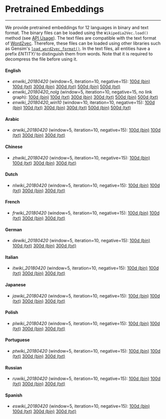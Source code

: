 # Pretrained Embeddings
---

We provide pretrained embeddings for 12 languages in binary and text format.
The binary files can be loaded using the `Wikipedia2Vec.load()` method (see [API Usage](usage.md)).
The text files are compatible with the text format of [Word2vec](https://code.google.com/archive/p/word2vec/).
Therefore, these files can be loaded using other libraries such as Gensim's [`load_word2vec_format()`](https://radimrehurek.com/gensim/models/keyedvectors.html#gensim.models.keyedvectors.Word2VecKeyedVectors.load_word2vec_format).
In the text files, all entities have a prefix *ENTITY/* to distinguish them from words.
Note that it is required to decompress the file before using it.

#### English

- *enwiki_20180420* (window=5, iteration=10, negative=15):
  [100d (bin)](http://wikipedia2vec.s3.amazonaws.com/models/en/2018-04-20/enwiki_20180420_100d.pkl.bz2)
  [100d (txt)](http://wikipedia2vec.s3.amazonaws.com/models/en/2018-04-20/enwiki_20180420_100d.txt.bz2)
  [300d (bin)](http://wikipedia2vec.s3.amazonaws.com/models/en/2018-04-20/enwiki_20180420_300d.pkl.bz2)
  [300d (txt)](http://wikipedia2vec.s3.amazonaws.com/models/en/2018-04-20/enwiki_20180420_300d.txt.bz2)
  [500d (bin)](http://wikipedia2vec.s3.amazonaws.com/models/en/2018-04-20/enwiki_20180420_500d.pkl.bz2)
  [500d (txt)](http://wikipedia2vec.s3.amazonaws.com/models/en/2018-04-20/enwiki_20180420_500d.txt.bz2)
- *enwiki_20180420_nolg* (window=5, iteration=10, negative=15, no link graph):
  [100d (bin)](http://wikipedia2vec.s3.amazonaws.com/models/en/2018-04-20/enwiki_20180420_nolg_100d.pkl.bz2)
  [100d (txt)](http://wikipedia2vec.s3.amazonaws.com/models/en/2018-04-20/enwiki_20180420_nolg_100d.txt.bz2)
  [300d (bin)](http://wikipedia2vec.s3.amazonaws.com/models/en/2018-04-20/enwiki_20180420_nolg_300d.pkl.bz2)
  [300d (txt)](http://wikipedia2vec.s3.amazonaws.com/models/en/2018-04-20/enwiki_20180420_nolg_300d.txt.bz2)
  [500d (bin)](http://wikipedia2vec.s3.amazonaws.com/models/en/2018-04-20/enwiki_20180420_nolg_500d.pkl.bz2)
  [500d (txt)](http://wikipedia2vec.s3.amazonaws.com/models/en/2018-04-20/enwiki_20180420_nolg_500d.txt.bz2)
- *enwiki_20180420_win10* (window=10, iteration=10, negative=15):
  [100d (bin)](http://wikipedia2vec.s3.amazonaws.com/models/en/2018-04-20/enwiki_20180420_win10_100d.pkl.bz2)
  [100d (txt)](http://wikipedia2vec.s3.amazonaws.com/models/en/2018-04-20/enwiki_20180420_win10_100d.txt.bz2)
  [300d (bin)](http://wikipedia2vec.s3.amazonaws.com/models/en/2018-04-20/enwiki_20180420_win10_300d.pkl.bz2)
  [300d (txt)](http://wikipedia2vec.s3.amazonaws.com/models/en/2018-04-20/enwiki_20180420_win10_300d.txt.bz2)
  [500d (bin)](http://wikipedia2vec.s3.amazonaws.com/models/en/2018-04-20/enwiki_20180420_win10_500d.pkl.bz2)
  [500d (txt)](http://wikipedia2vec.s3.amazonaws.com/models/en/2018-04-20/enwiki_20180420_win10_500d.txt.bz2)

#### Arabic

- *arwiki_20180420* (window=5, iteration=10, negative=15):
  [100d (bin)](http://wikipedia2vec.s3.amazonaws.com/models/ar/2018-04-20/arwiki_20180420_100d.pkl.bz2)
  [100d (txt)](http://wikipedia2vec.s3.amazonaws.com/models/ar/2018-04-20/arwiki_20180420_100d.txt.bz2)
  [300d (bin)](http://wikipedia2vec.s3.amazonaws.com/models/ar/2018-04-20/arwiki_20180420_300d.pkl.bz2)
  [300d (txt)](http://wikipedia2vec.s3.amazonaws.com/models/ar/2018-04-20/arwiki_20180420_300d.txt.bz2)

#### Chinese

- *zhwiki_20180420* (window=5, iteration=10, negative=15):
  [100d (bin)](http://wikipedia2vec.s3.amazonaws.com/models/zh/2018-04-20/zhwiki_20180420_100d.pkl.bz2)
  [100d (txt)](http://wikipedia2vec.s3.amazonaws.com/models/zh/2018-04-20/zhwiki_20180420_100d.txt.bz2)
  [300d (bin)](http://wikipedia2vec.s3.amazonaws.com/models/zh/2018-04-20/zhwiki_20180420_300d.pkl.bz2)
  [300d (txt)](http://wikipedia2vec.s3.amazonaws.com/models/zh/2018-04-20/zhwiki_20180420_300d.txt.bz2)

#### Dutch

- *nlwiki_20180420* (window=5, iteration=10, negative=15):
  [100d (bin)](http://wikipedia2vec.s3.amazonaws.com/models/nl/2018-04-20/nlwiki_20180420_100d.pkl.bz2)
  [100d (txt)](http://wikipedia2vec.s3.amazonaws.com/models/nl/2018-04-20/nlwiki_20180420_100d.txt.bz2)
  [300d (bin)](http://wikipedia2vec.s3.amazonaws.com/models/nl/2018-04-20/nlwiki_20180420_300d.pkl.bz2)
  [300d (txt)](http://wikipedia2vec.s3.amazonaws.com/models/nl/2018-04-20/nlwiki_20180420_300d.txt.bz2)

#### French

- *frwiki_20180420* (window=5, iteration=10, negative=15):
  [100d (bin)](http://wikipedia2vec.s3.amazonaws.com/models/fr/2018-04-20/frwiki_20180420_100d.pkl.bz2)
  [100d (txt)](http://wikipedia2vec.s3.amazonaws.com/models/fr/2018-04-20/frwiki_20180420_100d.txt.bz2)
  [300d (bin)](http://wikipedia2vec.s3.amazonaws.com/models/fr/2018-04-20/frwiki_20180420_300d.pkl.bz2)
  [300d (txt)](http://wikipedia2vec.s3.amazonaws.com/models/fr/2018-04-20/frwiki_20180420_300d.txt.bz2)

#### German

- *dewiki_20180420* (window=5, iteration=10, negative=15):
  [100d (bin)](http://wikipedia2vec.s3.amazonaws.com/models/de/2018-04-20/dewiki_20180420_100d.pkl.bz2)
  [100d (txt)](http://wikipedia2vec.s3.amazonaws.com/models/de/2018-04-20/dewiki_20180420_100d.txt.bz2)
  [300d (bin)](http://wikipedia2vec.s3.amazonaws.com/models/de/2018-04-20/dewiki_20180420_300d.pkl.bz2)
  [300d (txt)](http://wikipedia2vec.s3.amazonaws.com/models/de/2018-04-20/dewiki_20180420_300d.txt.bz2)

#### Italian

- *itwiki_20180420* (window=5, iteration=10, negative=15):
  [100d (bin)](http://wikipedia2vec.s3.amazonaws.com/models/it/2018-04-20/itwiki_20180420_100d.pkl.bz2)
  [100d (txt)](http://wikipedia2vec.s3.amazonaws.com/models/it/2018-04-20/itwiki_20180420_100d.txt.bz2)
  [300d (bin)](http://wikipedia2vec.s3.amazonaws.com/models/it/2018-04-20/itwiki_20180420_300d.pkl.bz2)
  [300d (txt)](http://wikipedia2vec.s3.amazonaws.com/models/it/2018-04-20/itwiki_20180420_300d.txt.bz2)

#### Japanese
- *jawiki_20180420* (window=5, iteration=10, negative=15):
  [100d (bin)](http://wikipedia2vec.s3.amazonaws.com/models/ja/2018-04-20/jawiki_20180420_100d.pkl.bz2)
  [100d (txt)](http://wikipedia2vec.s3.amazonaws.com/models/ja/2018-04-20/jawiki_20180420_100d.txt.bz2)
  [300d (bin)](http://wikipedia2vec.s3.amazonaws.com/models/ja/2018-04-20/jawiki_20180420_300d.pkl.bz2)
  [300d (txt)](http://wikipedia2vec.s3.amazonaws.com/models/ja/2018-04-20/jawiki_20180420_300d.txt.bz2)

#### Polish

- *plwiki_20180420* (window=5, iteration=10, negative=15):
  [100d (bin)](http://wikipedia2vec.s3.amazonaws.com/models/pl/2018-04-20/plwiki_20180420_100d.pkl.bz2)
  [100d (txt)](http://wikipedia2vec.s3.amazonaws.com/models/pl/2018-04-20/plwiki_20180420_100d.txt.bz2)
  [300d (bin)](http://wikipedia2vec.s3.amazonaws.com/models/pl/2018-04-20/plwiki_20180420_300d.pkl.bz2)
  [300d (txt)](http://wikipedia2vec.s3.amazonaws.com/models/pl/2018-04-20/plwiki_20180420_300d.txt.bz2)

#### Portuguese

- *ptwiki_20180420* (window=5, iteration=10, negative=15):
  [100d (bin)](http://wikipedia2vec.s3.amazonaws.com/models/pt/2018-04-20/ptwiki_20180420_100d.pkl.bz2)
  [100d (txt)](http://wikipedia2vec.s3.amazonaws.com/models/pt/2018-04-20/ptwiki_20180420_100d.txt.bz2)
  [300d (bin)](http://wikipedia2vec.s3.amazonaws.com/models/pt/2018-04-20/ptwiki_20180420_300d.pkl.bz2)
  [300d (txt)](http://wikipedia2vec.s3.amazonaws.com/models/pt/2018-04-20/ptwiki_20180420_300d.txt.bz2)

#### Russian

- *ruwiki_20180420* (window=5, iteration=10, negative=15):
  [100d (bin)](http://wikipedia2vec.s3.amazonaws.com/models/ru/2018-04-20/ruwiki_20180420_100d.pkl.bz2)
  [100d (txt)](http://wikipedia2vec.s3.amazonaws.com/models/ru/2018-04-20/ruwiki_20180420_100d.txt.bz2)
  [300d (bin)](http://wikipedia2vec.s3.amazonaws.com/models/ru/2018-04-20/ruwiki_20180420_300d.pkl.bz2)
  [300d (txt)](http://wikipedia2vec.s3.amazonaws.com/models/ru/2018-04-20/ruwiki_20180420_300d.txt.bz2)

#### Spanish

- *eswiki_20180420* (window=5, iteration=10, negative=15):
  [100d (bin)](http://wikipedia2vec.s3.amazonaws.com/models/es/2018-04-20/eswiki_20180420_100d.pkl.bz2)
  [100d (txt)](http://wikipedia2vec.s3.amazonaws.com/models/es/2018-04-20/eswiki_20180420_100d.txt.bz2)
  [300d (bin)](http://wikipedia2vec.s3.amazonaws.com/models/es/2018-04-20/eswiki_20180420_300d.pkl.bz2)
  [300d (txt)](http://wikipedia2vec.s3.amazonaws.com/models/es/2018-04-20/eswiki_20180420_300d.txt.bz2)
